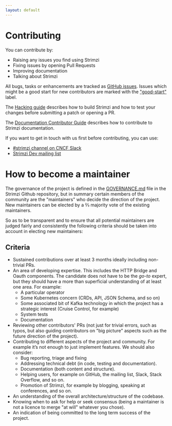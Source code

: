 ```yaml
---
layout: default
---
```


# Contributing

You can contribute by:

* Raising any issues you find using Strimzi
* Fixing issues by opening Pull Requests
* Improving documentation
* Talking about Strimzi

All bugs, tasks or enhancements are tracked as [GitHub issues](https://github.com/strimzi/strimzi-kafka-operator/issues). 
Issues which might be a good start for new contributors are marked with the ["good-start"](https://github.com/strimzi/strimzi-kafka-operator/labels/good-start) label.

The [Hacking guide](https://github.com/strimzi/strimzi-kafka-operator/blob/main/HACKING.md) describes how to build Strimzi and how to test your changes before submitting a patch or opening a PR.

The [Documentation Contributor Guide](https://strimzi.io/contributing/guide/) describes how to contribute to Strimzi documentation.

If you want to get in touch with us first before contributing, you can use:

* [#strimzi channel on CNCF Slack](https://slack.cncf.io/)
* [Strimzi Dev mailing list](https://lists.cncf.io/g/cncf-strimzi-dev/topics)

# How to become a maintainer

The governance of the project is defined in the [GOVERNANCE.md](https://github.com/strimzi/strimzi-kafka-operator/blob/main/GOVERNANCE.md) file in the Strimzi Github repository, but in summary certain members of the community are the "maintainers" who decide the direction of the project. New maintainers can be elected by a ⅔ majority vote of the existing maintainers.

So as to be transparent and to ensure that all potential maintainers are judged fairly and consistently the following criteria should be taken into account in electing new maintainers:

## Criteria

* Sustained contributions over at least 3 months ideally including non-trivial PRs.
* An area of developing expertise. This includes the HTTP Bridge and Oauth components. The candidate does not have to be the _go-to_ expert, but they should have a more than superficial understanding of at least one area. For example:
    - A particular operator
    - Some Kubernetes concern (CRDs, API, JSON Schema, and so on)
    - Some associated bit of Kafka technology in which the project has a strategic interest (Cruise Control, for example)
    - System tests
    - Documentation
* Reviewing other contributors' PRs (not just for trivial errors, such as typos, but also guiding contributors on "big picture" aspects such as the future direction of the project).
* Contributing to different aspects of the project and community. For example it’s not enough to just implement features. We should also consider:
    - Bug reporting, triage and fixing
    - Addressing technical debt (in code, testing and documentation).
    - Documentation (both content and structure).
    - Helping users, for example on GitHub, the mailing list, Slack, Stack Overflow, and so on.   
    - Promotion of Strimzi, for example by blogging, speaking at conferences, and so on.
* An understanding of the overall architecture/structure of the codebase.
* Knowing when to ask for help or seek consensus (being a maintainer is not a licence to merge "at will" whatever you chose).
* An indication of being committed to the long term success of the project.


